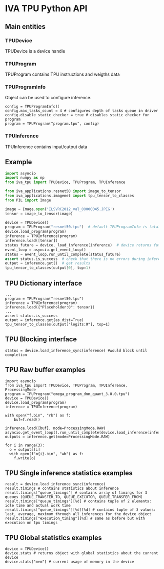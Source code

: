 # IVA TPU Python API
## Main entities
### TPUDevice
TPUDevice is a device handle

### TPUProgram
TPUProgram contains TPU instructions and weigths data

### TPUProgramInfo
Object can be used to configure inference.
```
config = TPUProgramInfo()
config.max_tasks_count = 4 # configures depth of tasks queue in driver
config.disable_static_checker = true # disables static checker for program
program = TPUProgram("program.tpu", config)
```

### TPUInference
TPUInference contains input/output data

## Example

```python
import asyncio
import numpy as np
from iva_tpu import TPUDevice, TPUProgram, TPUInference

from iva_applications.resnet50 import image_to_tensor
from iva_applications.imagenet import tpu_tensor_to_classes
from PIL import Image

image = Image.open('ILSVRC2012_val_00000045.JPEG')
tensor = image_to_tensor(image)

device = TPUDevice()
program = TPUProgram("resnet50.tpu")  # default TPUProgramInfo is totally fine
device.load_program(program)
inference = TPUInference(program)
inference.load([tensor])
status_future = device._load_inference(inference)  # device returns future for inference status
event_loop = asyncio.get_event_loop()
status = event_loop.run_until_complete(status_future)
assert status.is_success  # check that there is no errors during inference
output = inference.get()  # get results
tpu_tensor_to_classes(output[0], top=1)
```

## TPU Dictionary interface
```
...
program = TPUProgram("resnet50.tpu")
inference = TPUInference(program)
inference.load({"Placeholder:0": tensor})
...
assert status.is_success
output = inference.get(as_dist=True)
tpu_tensor_to_classes(output["logits:0"], top=1)
```

## TPU Blocking interface
```
status = device.load_inference_sync(inference) #would block until completion
```

## TPU Raw buffer examples
```
import asyncio
from iva_tpu import TPUDevice, TPUProgram, TPUInference, ProcessingMode
program = TPUProgram("omega_program_dnn_quant_3.0.0.tpu")
device = TPUDevice()
device.load_program(program)
inference = TPUInference(program)

with open("f.bin", "rb") as f:
    buf=f.read()

inference.load([buf], mode=ProcessingMode.RAW)
asyncio.get_event_loop().run_until_complete(device.load_inference(inference))
outputs = inference.get(mode=ProcessingMode.RAW)

for i in range(3):
  o = outputs[i]
  with open(f"o{i}.bin", "wb") as f:
    f.write(o)
```

## TPU Single inference statistics examples
```
result = device.load_inference_sync(inference)
result.timings # contains statistics about inference
result.timings["queue_timings"] # contains array of timings for 3 queues (QUEUE_TRANSFER_TO, QUEUE_EXECUTOR, QUEUE_TRANSFER_FROM)
result.timings["queue_timings"][%d] # contains tuple of 2 elements: idle time and actual work time
result.timings["queue_timings"][%d][%d] # contains tuple of 3 values: last, average, maximum through all inferences for the device object
result.timings["execution_timing"][%d] # same as before but with execution on tpu timings
```

## TPU Global statistics examples
```
device = TPUDevice()
device.stats # returns object with global statistics about the current device
device.stats["mem"] # current usage of memory in the device
```
